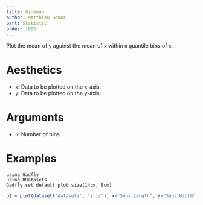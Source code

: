 ```yaml
---
title: binmean
author: Matthieu Gomez
part: Statistic
order: 1005
...
```


Plot the mean of `y` against the mean of `x` within `n` quantile bins of `x`.

# Aesthetics

  * `x`: Data to be plotted on the x-axis.
  * `y`: Data to be plotted on the y-axis.

# Arguments

  * `n`: Number of bins

# Examples

```{.julia hide="true" results="none"}
using Gadfly
using RDatasets
Gadfly.set_default_plot_size(14cm, 8cm)
```

```julia
p1 = plot(dataset("datasets", "iris"), x="SepalLength", y="SepalWidth", Stat.binmean, Geom.point)
```
